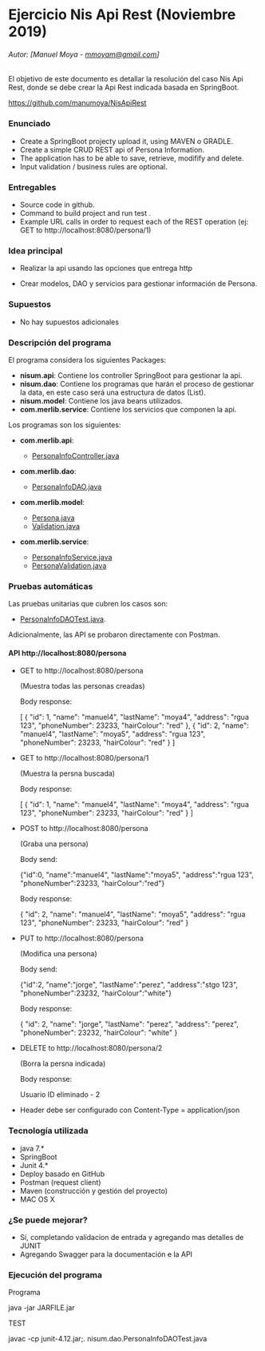 # Ejercicio Nis Api Rest (Noviembre 2019)
###### Autor: [Manuel Moya - mmoyam@gmail.com]
El objetivo de este documento es detallar la resolución del caso Nis Api Rest, donde se debe crear la Api Rest indicada basada en SpringBoot. 


https://github.com/manumoya/NisApiRest


### Enunciado

* Create a SpringBoot projecty upload it, using MAVEN o GRADLE.
* Create a simple CRUD REST api of Persona Information.
* The application has to be able to save, retrieve, modifify and delete.
* Input validation / business rules are optional.


### Entregables

* Source code in github.
* Command to build project and run test . 
* Example URL calls in order to request each of the REST operation (ej: GET to http://localhost:8080/persona/1)

### Idea principal

* Realizar la api usando las opciones que entrega http

* Crear modelos, DAO y servicios para gestionar información de Persona.


### Supuestos
* No hay supuestos adicionales

### Descripción del programa

El programa considera los siguientes Packages:

* **nisum.api**: Contiene los controller SpringBoot para gestionar la api.
* **nisum.dao**: Contiene los programas que harán el proceso de gestionar la data, en este caso será una estructura de datos (List).
* **nisum.model**: Contiene los java beans utilizados.
* **com.merlib.service**: Contiene los servicios que componen la api.

Los programas son los siguientes:

* **com.merlib.api**: 
	* [PersonaInfoController.java](https://github.com/manumoya/NisApiRest/tree/master/src/main/java/nisum/api/PersonaInfoController.java) 
	
* **com.merlib.dao**: 
	* [PersonaInfoDAO.java](https://github.com/manumoya/NisApiRest/tree/master/src/main/java/nisum/dao/PersonaInfoDAO.java) 
	
* **com.merlib.model**: 
	* [Persona.java](https://github.com/manumoya/NisApiRest/tree/master/src/main/java/nisum/model/Persona.java)
	* [Validation.java](https://github.com/manumoya/NisApiRest/tree/master/src/main/java/nisum/model/Validation.java)

* **com.merlib.service**: 
	* [PersonaInfoService.java](https://github.com/manumoya/NisApiRest/tree/master/src/main/java/nisum/service/PersonaInfoService.java)
	* [PersonaValidation.java](https://github.com/manumoya/NisApiRest/tree/master/src/main/java/nisum/service/PersonaValidation.java)

### Pruebas automáticas

Las pruebas unitarias que cubren los casos son:
 
* [PersonaInfoDAOTest.java](https://github.com/manumoya/NisApiRest/tree/master/src/test/java/nisum/dao/PersonaInfoDAOTest.java).

Adicionalmente, las API se probaron directamente con Postman.

#### API http://localhost:8080/persona


* GET to http://localhost:8080/persona
	
	(Muestra todas las personas creadas)		

	Body response:

	[
    {
        "id": 1,
        "name": "manuel4",
        "lastName": "moya4",
        "address": "rgua 123",
        "phoneNumber": 23233,
        "hairColour": "red"
    },
    {
        "id": 2,
        "name": "manuel4",
        "lastName": "moya5",
        "address": "rgua 123",
        "phoneNumber": 23233,
        "hairColour": "red"
    }
    ]
		

* GET to http://localhost:8080/persona/1
	
	(Muestra la persna buscada)		


	Body response:

	[
    {
        "id": 1,
        "name": "manuel4",
        "lastName": "moya4",
        "address": "rgua 123",
        "phoneNumber": 23233,
        "hairColour": "red"
    }
    ]


* POST to http://localhost:8080/persona
	
	(Graba una persona)		

	
	Body send:

	{"id":0, "name":"manuel4", "lastName":"moya5", "address":"rgua 123", "phoneNumber":23233, "hairColour":"red"}

	Body response:

	{
    "id": 2,
    "name": "manuel4",
    "lastName": "moya5",
    "address": "rgua 123",
    "phoneNumber": 23233,
    "hairColour": "red"
  }


* PUT to http://localhost:8080/persona
	
	(Modifica una persona)		

	
	Body send:

	{"id":2, "name":"jorge", "lastName":"perez", "address":"stgo 123", "phoneNumber":23232, "hairColour":"white"}

	Body response:

	{
    "id": 2,
    "name": "jorge",
    "lastName": "perez",
    "address": "perez",
    "phoneNumber": 23232,
    "hairColour": "white"
}


* DELETE to http://localhost:8080/persona/2
	
	(Borra la persna indicada)		


	Body response:

	Usuario ID eliminado - 2
		
* Header debe ser configurado con Content-Type = application/json


 
### Tecnología utilizada
* java 7.*
* SpringBoot
* Junit 4.*
* Deploy basado en GitHub
* Postman (request client)
* Maven (construcción y gestión del proyecto)
* MAC OS X 	

### ¿Se puede mejorar?

* Sí, completando validacion de entrada y agregando mas detalles de JUNIT
* Agregando Swagger para la documentación e la API

### Ejecución del programa

Programa 

java -jar JARFILE.jar


TEST

javac -cp junit-4.12.jar;. nisum.dao.PersonaInfoDAOTest.java

